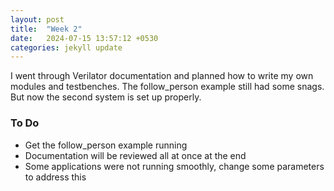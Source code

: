 ```yaml
---
layout: post
title:  "Week 2"
date:   2024-07-15 13:57:12 +0530
categories: jekyll update
---
```

I went through Verilator documentation and planned how to write my own modules and testbenches. The follow_person example still had some snags. But now the second system is set up properly.

### To Do
+ Get the follow_person example running
+ Documentation will be reviewed all at once at the end
+ Some applications were not running smoothly, change some parameters to address this
